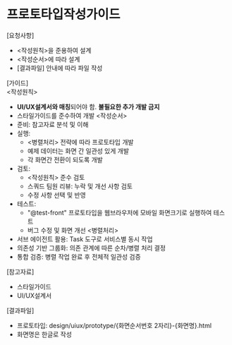 # 프로토타입작성가이드
[요청사항]
- <작성원칙>을 준용하여 설계
- <작성순서>에 따라 설계
- [결과파일] 안내에 따라 파일 작성  

[가이드]  
<작성원칙>
- **UI/UX설계서와 매칭**되어야 함. **불필요한 추가 개발 금지**
- 스타일가이드를 준수하여 개발
<작성순서>
- 준비: 참고자료 분석 및 이해
- 실행: 
  - <병렬처리> 전략에 따라 프로토타입 개발  
  - 예제 데이터는 화면 간 일관성 있게 개발 
  - 각 화면간 전환이 되도록 개발 
- 검토: 
  - <작성원칙> 준수 검토
  - 스쿼드 팀원 리뷰: 누락 및 개선 사항 검토
  - 수정 사항 선택 및 반영  
- 테스트:
  - "@test-front" 프로토타입을 웹브라우저에 모바일 화면크기로 실행하여 테스트 
  - 버그 수정 및 화면 개선 
<병렬처리>
- 서브 에이전트 활용: Task 도구로 서비스별 동시 작업
- 의존성 기반 그룹화: 의존 관계에 따른 순차/병렬 처리 결정
- 통합 검증: 병렬 작업 완료 후 전체적 일관성 검증

[참고자료]
- 스타일가이드
- UI/UX설계서

[결과파일]  
- 프로토타입: design/uiux/prototype/{화면순서번호 2자리}-{화면명}.html
- 화면명은 한글로 작성
